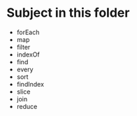 # Subject in this folder

-   forEach
-   map
-   filter
-   indexOf
-   find
-   every
-   sort
-   findIndex
-   slice
-   join
-   reduce
